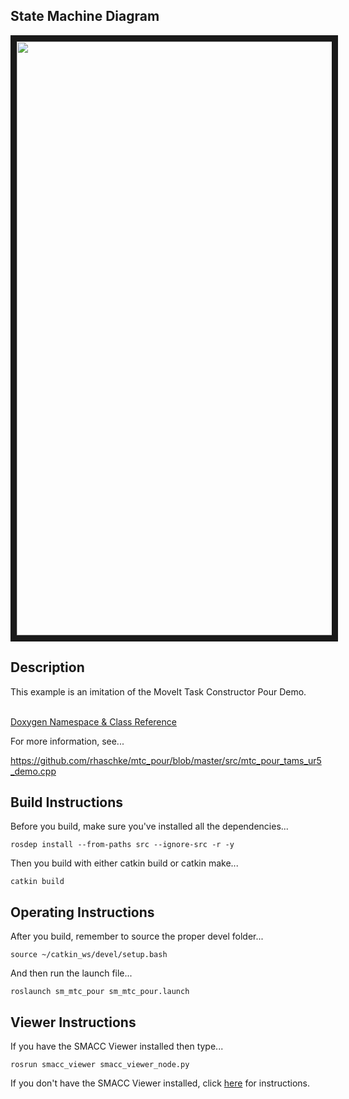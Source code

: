   <h2>State Machine Diagram</h2>
 <img src="https://github.com/reelrbtx/SMACC/blob/master/smacc_sm_reference_library/sm_mtc_pour/docs/smacc_state_machine_20200302-212521.dot.svg" width="950" align="center" border="10"/> 
 
 <h2>Description</h2> This example is an imitation of the MoveIt Task Constructor Pour Demo.<br></br>
  
 <a href="https://reelrbtx.github.io/SMACC_Documentation/master/html/namespacesm__mtc__picknplace.html">Doxygen Namespace & Class Reference</a> 
 
 <p>For more information, see...</p>
<a href="https://github.com/rhaschke/mtc_pour/blob/master/src/mtc_pour_tams_ur5_demo.cpp">https://github.com/rhaschke/mtc_pour/blob/master/src/mtc_pour_tams_ur5_demo.cpp</a>

 <h2>Build Instructions</h2>
Before you build, make sure you've installed all the dependencies...

```
rosdep install --from-paths src --ignore-src -r -y 
```

Then you build with either catkin build or catkin make...

```
catkin build
```

<h2>Operating Instructions</h2>
After you build, remember to source the proper devel folder...

```
source ~/catkin_ws/devel/setup.bash
```

And then run the launch file...

```
roslaunch sm_mtc_pour sm_mtc_pour.launch
```

 <h2>Viewer Instructions</h2>
If you have the SMACC Viewer installed then type...

```
rosrun smacc_viewer smacc_viewer_node.py
``` 

If you don't have the SMACC Viewer installed, click <a href="http://smacc.ninja/smacc-viewer/">here</a> for instructions.

